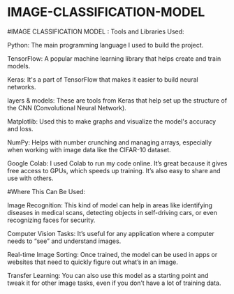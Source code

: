 # IMAGE-CLASSIFICATION-MODEL


#IMAGE CLASSIFICATION MODEL  : 
Tools and Libraries Used:

Python: The main programming language I used to build the project.

TensorFlow: A popular machine learning library that helps create and train models.

Keras: It's a part of TensorFlow that makes it easier to build neural networks.

layers & models: These are tools from Keras that help set up the structure of the CNN (Convolutional Neural Network).

Matplotlib: Used this to make graphs and visualize the model's accuracy and loss.

NumPy: Helps with number crunching and managing arrays, especially when working with image data like the CIFAR-10 dataset.

Google Colab: I used Colab to run my code online. It’s great because it gives free access to GPUs, which speeds up training. It’s also easy to share and use with others.

#Where This Can Be Used:

Image Recognition: This kind of model can help in areas like identifying diseases in medical scans, detecting objects in self-driving cars, or even recognizing faces for security.

Computer Vision Tasks: It’s useful for any application where a computer needs to “see” and understand images.

Real-time Image Sorting: Once trained, the model can be used in apps or websites that need to quickly figure out what’s in an image.

Transfer Learning: You can also use this model as a starting point and tweak it for other image tasks, even if you don’t have a lot of training data.
